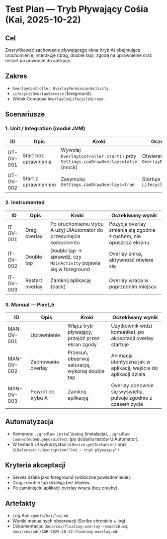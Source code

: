 # Test Plan — Tryb Pływający Cośia (Kai, 2025-10-22)

## Cel
Zweryfikować zachowanie pływającego okna (tryb A) obejmujące uruchomienie, interakcje (drag, double tap), zgodę na uprawnienie oraz restart po powrocie do aplikacji.

## Zakres
- `OverlayController`, `OverlayPermissionActivity`.
- `LifecycleOverlayService` (foreground).
- Widok Compose `OverlayCosLifecycleScreen`.

## Scenariusze

### 1. Unit / Integration (moduł JVM)
| ID | Opis | Kroki | Oczekiwany wynik |
| --- | --- | --- | --- |
| UT-OV-001 | Start bez uprawnienia | Wywołaj `OverlayController.start()` przy `Settings.canDrawOverlays=false` (mock) | Otwierane jest `OverlayPermissionActivity` |
| UT-OV-002 | Start z uprawnieniem | Zasymuluj `Settings.canDrawOverlays=true` | Startuje `LifecycleOverlayService` |

### 2. Instrumented
| ID | Opis | Kroki | Oczekiwany wynik |
| --- | --- | --- | --- |
| IT-OV-001 | Drag overlay | Po uruchomieniu trybu A użyj UiAutomator do przesunięcia komponentu | Pozycja overlay zmienia się zgodnie z ruchem, nie opuszcza ekranu |
| IT-OV-002 | Double tap | Double tap → sprawdź, czy `MainActivity` pojawia się w foreground | Overlay znika, aktywność otwiera się |
| IT-OV-003 | Restart overlay | Zamknij aplikację (back) | Overlay wraca w poprzednim miejscu |

### 3. Manual — Pixel_5
| ID | Opis | Kroki | Oczekiwany wynik |
| --- | --- | --- | --- |
| MAN-OV-001 | Uprawnienie | Włącz tryb pływający, przejdź przez ekran zgody | Użytkownik widzi komunikat, po akceptacji overlay startuje |
| MAN-OV-002 | Zachowanie overlay | Przesuń, obserwuj saturację, wykonaj double tap | Animacja identyczna jak w aplikacji, wejście do aplikacji działa |
| MAN-OV-003 | Powrót do trybu A | Zamknij aplikację | Overlay ponownie się wyświetla, pulsuje zgodnie z czasem życia |

## Automatyzacja
- Komenda: `./gradlew installDebug` (instalacja), `./gradlew connectedDebugAndroidTest` (po dodaniu testów UiAutomator).
- W testach UI wykorzystać `UiDevice.getInstance()` oraz `UiSelector().description("Coś – tryb pływający")`.

## Kryteria akceptacji
- Serwis działa jako foreground (widoczne powiadomienie).
- Drag i double tap działają bez błędów.
- Po zamknięciu aplikacji overlay wraca (bez crashy).

## Artefakty
- Log Kai: `agents/kai/log.md`.
- Wyniki manualnych obserwacji (Scribe chronicle + log).
- Dokumentacja: `docs/cos/floating-overlay-research.md`, `docs/cos/adr/ADR-2025-10-22-floating-overlay.md`.
